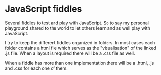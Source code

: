 # JavaScript fiddles

Several fiddles to test and play with JavaScript. So to say my personal playground shared to the world to let others
learn and as well play with JavaScript.

I try to keep the different fiddles organized in folders.
In most cases each folder contains a html file which serves as the "visualisation" of the linked .js file. When a layout
is required there will be a .css file as well.

When a fiddle has more than one implementation there will be a .html, .js and .css for each one of them.
